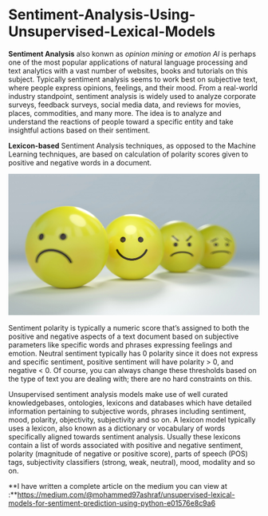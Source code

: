 # Sentiment-Analysis-Using-Unsupervised-Lexical-Models

**Sentiment Analysis** also konwn as *opinion mining* or *emotion AI* is perhaps one of the most popular applications of natural language processing and text analytics with a vast number of websites, books and tutorials on this subject. Typically sentiment analysis seems to work best on subjective text, where people express opinions, feelings, and their mood. From a real-world industry standpoint, sentiment analysis is widely used to analyze corporate surveys, feedback surveys, social media data, and reviews for movies, places, commodities, and many more. The idea is to analyze and understand the reactions of people toward a specific entity and take insightful actions based on their sentiment.

**Lexicon-based** Sentiment Analysis techniques, as opposed to the Machine Learning techniques, are based on calculation of polarity scores given to positive and negative words in a document.

![Sentiment Analysis](/Image/smiley.jpg)

Sentiment polarity is typically a numeric score that’s assigned to both the positive and negative aspects of a text document based on subjective parameters like specific words and phrases expressing feelings and emotion. Neutral sentiment typically has 0 polarity since it does not express and specific sentiment, positive sentiment will have polarity > 0, and negative < 0. Of course, you can always change these thresholds based on the type of text you are dealing with; there are no hard constraints on this.

Unsupervised sentiment analysis models make use of well curated knowledgebases, ontologies, lexicons and databases which have detailed information pertaining to subjective words, phrases including sentiment, mood, polarity, objectivity, subjectivity and so on. A lexicon model typically uses a lexicon, also known as a dictionary or vocabulary of words specifically aligned towards sentiment analysis. Usually these lexicons contain a list of words associated with positive and negative sentiment, polarity (magnitude of negative or positive score), parts of speech (POS) tags, subjectivity classifiers (strong, weak, neutral), mood, modality and so on.

**I have written a complete article on the medium you can view at :**https://medium.com/@mohammed97ashraf/unsupervised-lexical-models-for-sentiment-prediction-using-python-e01576e8c9a6


